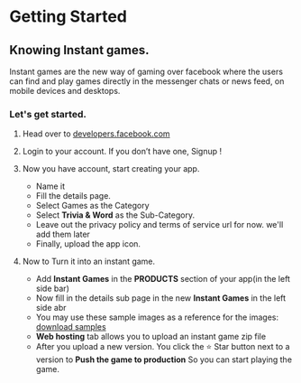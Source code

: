 # Getting Started

## Knowing Instant games.

Instant games are the new way of gaming over facebook where the users can find and play games directly in the messenger chats or news feed, on mobile devices and desktops.

### Let's get started.

1.  Head over to [developers.facebook.com](https://developers.facebook.com)
2.  Login to your account. If you don’t have one, Signup !

3.  Now you have account, start creating your app. 

    -   Name it
    -   Fill the details page.
    -   Select Games as the Category
    -   Select **Trivia & Word** as the Sub-Category.
    -   Leave out the privacy policy and terms of service url for now. we'll add them later
    -   Finally, upload the app icon.

4. Now to Turn it into an instant game.
    -   Add **Instant Games** in the **PRODUCTS** section of your app(in the left side bar)
    -   Now fill in the details sub page in the new **Instant Games** in the left side abr
    -   You may use these sample images as a reference for the images: [download samples](https://www.dropbox.com/sh/n4wh7dqcyctmpk7/AAByXfWyy4cjA-G784-6_7H_a?dl=0)
    -   **Web hosting** tab allows you to upload an instant game zip file
    -   After you upload a new version. You click the ⭐ Star button next to a version to **Push the game to production** So you can start playing the game.
